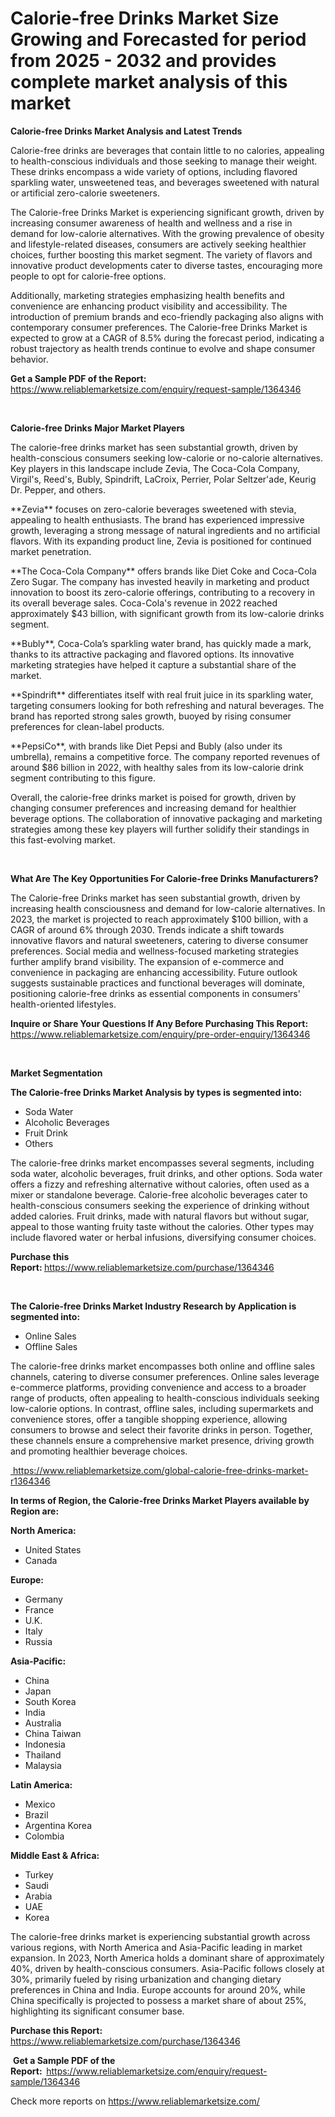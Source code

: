 <p><h1>Calorie-free Drinks Market Size Growing and Forecasted for period from 2025 - 2032 and provides complete market analysis of this market</h1></p><p><strong>Calorie-free Drinks Market Analysis and Latest Trends</strong></p>
<p><p>Calorie-free drinks are beverages that contain little to no calories, appealing to health-conscious individuals and those seeking to manage their weight. These drinks encompass a wide variety of options, including flavored sparkling water, unsweetened teas, and beverages sweetened with natural or artificial zero-calorie sweeteners. </p><p>The Calorie-free Drinks Market is experiencing significant growth, driven by increasing consumer awareness of health and wellness and a rise in demand for low-calorie alternatives. With the growing prevalence of obesity and lifestyle-related diseases, consumers are actively seeking healthier choices, further boosting this market segment. The variety of flavors and innovative product developments cater to diverse tastes, encouraging more people to opt for calorie-free options.</p><p>Additionally, marketing strategies emphasizing health benefits and convenience are enhancing product visibility and accessibility. The introduction of premium brands and eco-friendly packaging also aligns with contemporary consumer preferences. The Calorie-free Drinks Market is expected to grow at a CAGR of 8.5% during the forecast period, indicating a robust trajectory as health trends continue to evolve and shape consumer behavior.</p></p>
<p><strong>Get a Sample PDF of the Report:&nbsp;</strong> <a href="https://www.reliablemarketsize.com/enquiry/request-sample/1364346?utm_campaign=3192&utm_medium=2&utm_source=Github&utm_content=ia&utm_term=27032025&utm_id=calorie-free-drinks">https://www.reliablemarketsize.com/enquiry/request-sample/1364346</a></p>
<p>&nbsp;</p>
<p><strong>Calorie-free Drinks Major Market Players</strong></p>
<p><p>The calorie-free drinks market has seen substantial growth, driven by health-conscious consumers seeking low-calorie or no-calorie alternatives. Key players in this landscape include Zevia, The Coca-Cola Company, Virgil's, Reed's, Bubly, Spindrift, LaCroix, Perrier, Polar Seltzer'ade, Keurig Dr. Pepper, and others.</p><p>**Zevia** focuses on zero-calorie beverages sweetened with stevia, appealing to health enthusiasts. The brand has experienced impressive growth, leveraging a strong message of natural ingredients and no artificial flavors. With its expanding product line, Zevia is positioned for continued market penetration.</p><p>**The Coca-Cola Company** offers brands like Diet Coke and Coca-Cola Zero Sugar. The company has invested heavily in marketing and product innovation to boost its zero-calorie offerings, contributing to a recovery in its overall beverage sales. Coca-Cola's revenue in 2022 reached approximately $43 billion, with significant growth from its low-calorie drinks segment.</p><p>**Bubly**, Coca-Cola’s sparkling water brand, has quickly made a mark, thanks to its attractive packaging and flavored options. Its innovative marketing strategies have helped it capture a substantial share of the market.</p><p>**Spindrift** differentiates itself with real fruit juice in its sparkling water, targeting consumers looking for both refreshing and natural beverages. The brand has reported strong sales growth, buoyed by rising consumer preferences for clean-label products.</p><p>**PepsiCo**, with brands like Diet Pepsi and Bubly (also under its umbrella), remains a competitive force. The company reported revenues of around $86 billion in 2022, with healthy sales from its low-calorie drink segment contributing to this figure.</p><p>Overall, the calorie-free drinks market is poised for growth, driven by changing consumer preferences and increasing demand for healthier beverage options. The collaboration of innovative packaging and marketing strategies among these key players will further solidify their standings in this fast-evolving market.</p></p>
<p>&nbsp;</p>
<p><strong>What Are The Key Opportunities For Calorie-free Drinks Manufacturers?</strong></p>
<p><p>The Calorie-free Drinks market has seen substantial growth, driven by increasing health consciousness and demand for low-calorie alternatives. In 2023, the market is projected to reach approximately $100 billion, with a CAGR of around 6% through 2030. Trends indicate a shift towards innovative flavors and natural sweeteners, catering to diverse consumer preferences. Social media and wellness-focused marketing strategies further amplify brand visibility. The expansion of e-commerce and convenience in packaging are enhancing accessibility. Future outlook suggests sustainable practices and functional beverages will dominate, positioning calorie-free drinks as essential components in consumers' health-oriented lifestyles.</p></p>
<p><strong>Inquire or Share Your Questions If Any Before Purchasing This Report:</strong> <a href="https://www.reliablemarketsize.com/enquiry/pre-order-enquiry/1364346?utm_campaign=3192&utm_medium=2&utm_source=Github&utm_content=ia&utm_term=27032025&utm_id=calorie-free-drinks">https://www.reliablemarketsize.com/enquiry/pre-order-enquiry/1364346</a></p>
<p>&nbsp;</p>
<p><strong>Market Segmentation</strong></p>
<p><strong>The Calorie-free Drinks Market Analysis by types is segmented into:</strong></p>
<p><ul><li>Soda Water</li><li>Alcoholic Beverages</li><li>Fruit Drink</li><li>Others</li></ul></p>
<p><p>The calorie-free drinks market encompasses several segments, including soda water, alcoholic beverages, fruit drinks, and other options. Soda water offers a fizzy and refreshing alternative without calories, often used as a mixer or standalone beverage. Calorie-free alcoholic beverages cater to health-conscious consumers seeking the experience of drinking without added calories. Fruit drinks, made with natural flavors but without sugar, appeal to those wanting fruity taste without the calories. Other types may include flavored water or herbal infusions, diversifying consumer choices.</p></p>
<p><strong>Purchase this Report:&nbsp;</strong><a href="https://www.reliablemarketsize.com/purchase/1364346?utm_campaign=3192&utm_medium=2&utm_source=Github&utm_content=ia&utm_term=27032025&utm_id=calorie-free-drinks">https://www.reliablemarketsize.com/purchase/1364346</a></p>
<p>&nbsp;</p>
<p><strong>The Calorie-free Drinks Market Industry Research by Application is segmented into:</strong></p>
<p><ul><li>Online Sales</li><li>Offline Sales</li></ul></p>
<p><p>The calorie-free drinks market encompasses both online and offline sales channels, catering to diverse consumer preferences. Online sales leverage e-commerce platforms, providing convenience and access to a broader range of products, often appealing to health-conscious individuals seeking low-calorie options. In contrast, offline sales, including supermarkets and convenience stores, offer a tangible shopping experience, allowing consumers to browse and select their favorite drinks in person. Together, these channels ensure a comprehensive market presence, driving growth and promoting healthier beverage choices.</p></p>
<p><a href="https://www.reliablemarketsize.com/global-calorie-free-drinks-market-r1364346?utm_campaign=3192&utm_medium=2&utm_source=Github&utm_content=ia&utm_term=27032025&utm_id=calorie-free-drinks">&nbsp;https://www.reliablemarketsize.com/global-calorie-free-drinks-market-r1364346</a></p>
<p><strong>In terms of Region, the Calorie-free Drinks Market Players available by Region are:</strong></p>
<p>
    <p> <strong> North America: </strong>
        <ul>
            <li>United States</li>
            <li>Canada</li>
        </ul>
        </p> 
    <p> <strong> Europe: </strong>
        <ul>
            <li>Germany</li>
            <li>France</li>
            <li>U.K.</li>
            <li>Italy</li>
            <li>Russia</li>
        </ul>
        </p> 
    <p> <strong> Asia-Pacific: </strong>
        <ul>
            <li>China</li>
            <li>Japan</li>
            <li>South Korea</li>
            <li>India</li>
            <li>Australia</li>
            <li>China Taiwan</li>
            <li>Indonesia</li>
            <li>Thailand</li>
            <li>Malaysia</li>
        </ul>
        </p> 
    <p> <strong> Latin America: </strong>
        <ul>
            <li>Mexico</li>
            <li>Brazil</li>
            <li>Argentina Korea</li>
            <li>Colombia</li>
        </ul>
        </p> 
    <p> <strong> Middle East & Africa: </strong>
        <ul>
            <li>Turkey</li>
            <li>Saudi</li>
            <li>Arabia</li>
            <li>UAE</li>
            <li>Korea</li>
        </ul>
    </p>
    </p>
<p><p>The calorie-free drinks market is experiencing substantial growth across various regions, with North America and Asia-Pacific leading in market expansion. In 2023, North America holds a dominant share of approximately 40%, driven by health-conscious consumers. Asia-Pacific follows closely at 30%, primarily fueled by rising urbanization and changing dietary preferences in China and India. Europe accounts for around 20%, while China specifically is projected to possess a market share of about 25%, highlighting its significant consumer base.</p></p>
<p><strong>Purchase this Report: </strong><a href="https://www.reliablemarketsize.com/purchase/1364346?utm_campaign=3192&utm_medium=2&utm_source=Github&utm_content=ia&utm_term=27032025&utm_id=calorie-free-drinks">https://www.reliablemarketsize.com/purchase/1364346</a></p>
<p>&nbsp;<strong>Get a Sample PDF of the Report:&nbsp;&nbsp;</strong><a href="https://www.reliablemarketsize.com/enquiry/request-sample/1364346?utm_campaign=3192&utm_medium=2&utm_source=Github&utm_content=ia&utm_term=27032025&utm_id=calorie-free-drinks">https://www.reliablemarketsize.com/enquiry/request-sample/1364346</a></p>
<p><strong></strong></p>
<p>Check more reports on <a href="https://www.reliablemarketsize.com/?utm_campaign=3192&utm_medium=2&utm_source=Github&utm_content=ia&utm_term=27032025&utm_id=calorie-free-drinks">https://www.reliablemarketsize.com/</a></p>